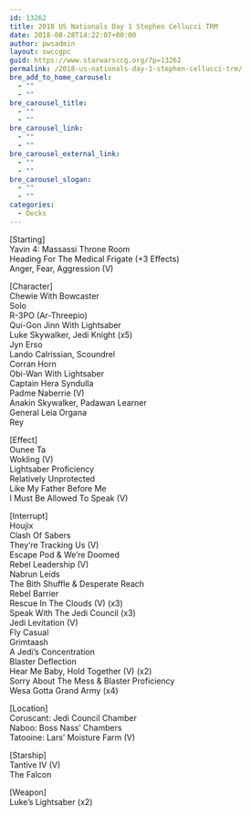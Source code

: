 ```yaml
---
id: 13262
title: 2018 US Nationals Day 1 Stephen Cellucci TRM
date: 2018-08-28T14:22:07+00:00
author: pwsadmin
layout: swccgpc
guid: https://www.starwarsccg.org/?p=13262
permalink: /2018-us-nationals-day-1-stephen-cellucci-trm/
bre_add_to_home_carousel:
  - ""
  - ""
bre_carousel_title:
  - ""
  - ""
bre_carousel_link:
  - ""
  - ""
bre_carousel_external_link:
  - ""
  - ""
bre_carousel_slogan:
  - ""
  - ""
categories:
  - Decks
---
```

[Starting]  
Yavin 4: Massassi Throne Room  
Heading For The Medical Frigate (+3 Effects)  
Anger, Fear, Aggression (V) 

[Character]  
Chewie With Bowcaster  
Solo  
R-3PO (Ar-Threepio)  
Qui-Gon Jinn With Lightsaber  
Luke Skywalker, Jedi Knight (x5)  
Jyn Erso  
Lando Calrissian, Scoundrel  
Corran Horn  
Obi-Wan With Lightsaber  
Captain Hera Syndulla  
Padme Naberrie (V)  
Anakin Skywalker, Padawan Learner  
General Leia Organa  
Rey

[Effect]  
Ounee Ta  
Wokling (V)  
Lightsaber Proficiency  
Relatively Unprotected  
Like My Father Before Me  
I Must Be Allowed To Speak (V)

[Interrupt]  
Houjix  
Clash Of Sabers  
They&#8217;re Tracking Us (V)  
Escape Pod & We&#8217;re Doomed  
Rebel Leadership (V)  
Nabrun Leids  
The Bith Shuffle & Desperate Reach  
Rebel Barrier  
Rescue In The Clouds (V) (x3)  
Speak With The Jedi Council (x3)  
Jedi Levitation (V)  
Fly Casual  
Grimtaash  
A Jedi&#8217;s Concentration  
Blaster Deflection  
Hear Me Baby, Hold Together (V) (x2)  
Sorry About The Mess & Blaster Proficiency  
Wesa Gotta Grand Army (x4)

[Location]  
Coruscant: Jedi Council Chamber  
Naboo: Boss Nass&#8217; Chambers  
Tatooine: Lars&#8217; Moisture Farm (V)

[Starship]  
Tantive IV (V)  
The Falcon

[Weapon]  
Luke&#8217;s Lightsaber (x2)